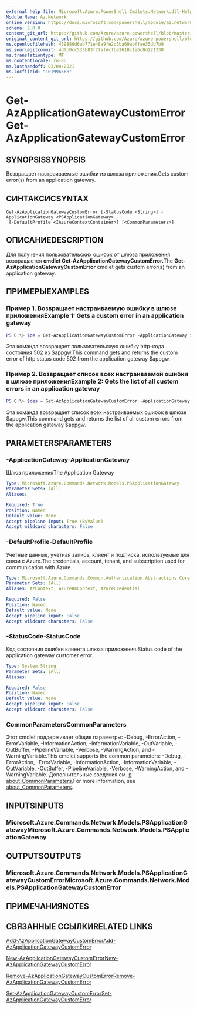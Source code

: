 ```yaml
---
external help file: Microsoft.Azure.PowerShell.Cmdlets.Network.dll-Help.xml
Module Name: Az.Network
online version: https://docs.microsoft.com/powershell/module/az.network/get-azapplicationgatewaycustomerror
schema: 2.0.0
content_git_url: https://github.com/Azure/azure-powershell/blob/master/src/Network/Network/help/Get-AzApplicationGatewayCustomError.md
original_content_git_url: https://github.com/Azure/azure-powershell/blob/master/src/Network/Network/help/Get-AzApplicationGatewayCustomError.md
ms.openlocfilehash: 459880d6ab771e48a9fe2d5ba69abffae35db7b9
ms.sourcegitcommit: 4dfb0cc533b83f77afdcfbe2618c1e6c8d221330
ms.translationtype: MT
ms.contentlocale: ru-RU
ms.lasthandoff: 03/04/2021
ms.locfileid: "101996568"
---
```

# <span data-ttu-id="b073d-101">Get-AzApplicationGatewayCustomError</span><span class="sxs-lookup"><span data-stu-id="b073d-101">Get-AzApplicationGatewayCustomError</span></span>

## <span data-ttu-id="b073d-102">SYNOPSIS</span><span class="sxs-lookup"><span data-stu-id="b073d-102">SYNOPSIS</span></span>
<span data-ttu-id="b073d-103">Возвращает настраиваемые ошибки из шлюза приложения.</span><span class="sxs-lookup"><span data-stu-id="b073d-103">Gets custom error(s) from an application gateway.</span></span>

## <span data-ttu-id="b073d-104">СИНТАКСИС</span><span class="sxs-lookup"><span data-stu-id="b073d-104">SYNTAX</span></span>

```
Get-AzApplicationGatewayCustomError [-StatusCode <String>] -ApplicationGateway <PSApplicationGateway>
 [-DefaultProfile <IAzureContextContainer>] [<CommonParameters>]
```

## <span data-ttu-id="b073d-105">ОПИСАНИЕ</span><span class="sxs-lookup"><span data-stu-id="b073d-105">DESCRIPTION</span></span>
<span data-ttu-id="b073d-106">Для получения пользовательских ошибок от шлюза приложения возвращается **cmdlet Get-AzApplicationGatewayCustomError.**</span><span class="sxs-lookup"><span data-stu-id="b073d-106">The **Get-AzApplicationGatewayCustomError** cmdlet gets custom error(s) from an application gateway.</span></span>

## <span data-ttu-id="b073d-107">ПРИМЕРЫ</span><span class="sxs-lookup"><span data-stu-id="b073d-107">EXAMPLES</span></span>

### <span data-ttu-id="b073d-108">Пример 1. Возвращает настраиваемую ошибку в шлюзе приложения</span><span class="sxs-lookup"><span data-stu-id="b073d-108">Example 1: Gets a custom error in an application gateway</span></span>
```powershell
PS C:\> $ce = Get-AzApplicationGatewayCustomError -ApplicationGateway $appgw -StatusCode HttpStatus502
```

<span data-ttu-id="b073d-109">Эта команда возвращает пользовательскую ошибку http-кода состояния 502 из $appgw.</span><span class="sxs-lookup"><span data-stu-id="b073d-109">This command gets and returns the custom error of http status code 502 from the application gateway $appgw.</span></span>

### <span data-ttu-id="b073d-110">Пример 2. Возвращает список всех настраиваемой ошибки в шлюзе приложения</span><span class="sxs-lookup"><span data-stu-id="b073d-110">Example 2: Gets the list of all custom errors in an application gateway</span></span>
```powershell
PS C:\> $ces = Get-AzApplicationGatewayCustomError -ApplicationGateway $appgw
```

<span data-ttu-id="b073d-111">Эта команда возвращает список всех настраиваемых ошибок в шлюзе $appgw.</span><span class="sxs-lookup"><span data-stu-id="b073d-111">This command gets and returns the list of all custom errors from the application gateway $appgw.</span></span>

## <span data-ttu-id="b073d-112">PARAMETERS</span><span class="sxs-lookup"><span data-stu-id="b073d-112">PARAMETERS</span></span>

### <span data-ttu-id="b073d-113">-ApplicationGateway</span><span class="sxs-lookup"><span data-stu-id="b073d-113">-ApplicationGateway</span></span>
<span data-ttu-id="b073d-114">Шлюз приложения</span><span class="sxs-lookup"><span data-stu-id="b073d-114">The Application Gateway</span></span>

```yaml
Type: Microsoft.Azure.Commands.Network.Models.PSApplicationGateway
Parameter Sets: (All)
Aliases:

Required: True
Position: Named
Default value: None
Accept pipeline input: True (ByValue)
Accept wildcard characters: False
```

### <span data-ttu-id="b073d-115">-DefaultProfile</span><span class="sxs-lookup"><span data-stu-id="b073d-115">-DefaultProfile</span></span>
<span data-ttu-id="b073d-116">Учетные данные, учетная запись, клиент и подписка, используемые для связи с Azure.</span><span class="sxs-lookup"><span data-stu-id="b073d-116">The credentials, account, tenant, and subscription used for communication with Azure.</span></span>

```yaml
Type: Microsoft.Azure.Commands.Common.Authentication.Abstractions.Core.IAzureContextContainer
Parameter Sets: (All)
Aliases: AzContext, AzureRmContext, AzureCredential

Required: False
Position: Named
Default value: None
Accept pipeline input: False
Accept wildcard characters: False
```

### <span data-ttu-id="b073d-117">-StatusCode</span><span class="sxs-lookup"><span data-stu-id="b073d-117">-StatusCode</span></span>
<span data-ttu-id="b073d-118">Код состояния ошибки клиента шлюза приложения.</span><span class="sxs-lookup"><span data-stu-id="b073d-118">Status code of the application gateway customer error.</span></span>

```yaml
Type: System.String
Parameter Sets: (All)
Aliases:

Required: False
Position: Named
Default value: None
Accept pipeline input: False
Accept wildcard characters: False
```

### <span data-ttu-id="b073d-119">CommonParameters</span><span class="sxs-lookup"><span data-stu-id="b073d-119">CommonParameters</span></span>
<span data-ttu-id="b073d-120">Этот cmdlet поддерживает общие параметры: -Debug, -ErrorAction, -ErrorVariable, -InformationAction, -InformationVariable, -OutVariable, -OutBuffer, -PipelineVariable, -Verbose, -WarningAction, and -WarningVariable.</span><span class="sxs-lookup"><span data-stu-id="b073d-120">This cmdlet supports the common parameters: -Debug, -ErrorAction, -ErrorVariable, -InformationAction, -InformationVariable, -OutVariable, -OutBuffer, -PipelineVariable, -Verbose, -WarningAction, and -WarningVariable.</span></span> <span data-ttu-id="b073d-121">Дополнительные сведения см. [в about_CommonParameters.](http://go.microsoft.com/fwlink/?LinkID=113216)</span><span class="sxs-lookup"><span data-stu-id="b073d-121">For more information, see [about_CommonParameters](http://go.microsoft.com/fwlink/?LinkID=113216).</span></span>

## <span data-ttu-id="b073d-122">INPUTS</span><span class="sxs-lookup"><span data-stu-id="b073d-122">INPUTS</span></span>

### <span data-ttu-id="b073d-123">Microsoft.Azure.Commands.Network.Models.PSApplicationGateway</span><span class="sxs-lookup"><span data-stu-id="b073d-123">Microsoft.Azure.Commands.Network.Models.PSApplicationGateway</span></span>

## <span data-ttu-id="b073d-124">OUTPUTS</span><span class="sxs-lookup"><span data-stu-id="b073d-124">OUTPUTS</span></span>

### <span data-ttu-id="b073d-125">Microsoft.Azure.Commands.Network.Models.PSApplicationGatewayCustomError</span><span class="sxs-lookup"><span data-stu-id="b073d-125">Microsoft.Azure.Commands.Network.Models.PSApplicationGatewayCustomError</span></span>

## <span data-ttu-id="b073d-126">ПРИМЕЧАНИЯ</span><span class="sxs-lookup"><span data-stu-id="b073d-126">NOTES</span></span>

## <span data-ttu-id="b073d-127">СВЯЗАННЫЕ ССЫЛКИ</span><span class="sxs-lookup"><span data-stu-id="b073d-127">RELATED LINKS</span></span>

[<span data-ttu-id="b073d-128">Add-AzApplicationGatewayCustomError</span><span class="sxs-lookup"><span data-stu-id="b073d-128">Add-AzApplicationGatewayCustomError</span></span>](./Add-AzApplicationGatewayCustomError.md)

[<span data-ttu-id="b073d-129">New-AzApplicationGatewayCustomError</span><span class="sxs-lookup"><span data-stu-id="b073d-129">New-AzApplicationGatewayCustomError</span></span>](./New-AzApplicationGatewayCustomError.md)

[<span data-ttu-id="b073d-130">Remove-AzApplicationGatewayCustomError</span><span class="sxs-lookup"><span data-stu-id="b073d-130">Remove-AzApplicationGatewayCustomError</span></span>](./Remove-AzApplicationGatewayCustomError.md)

[<span data-ttu-id="b073d-131">Set-AzApplicationGatewayCustomError</span><span class="sxs-lookup"><span data-stu-id="b073d-131">Set-AzApplicationGatewayCustomError</span></span>](./Set-AzApplicationGatewayCustomError.md)
